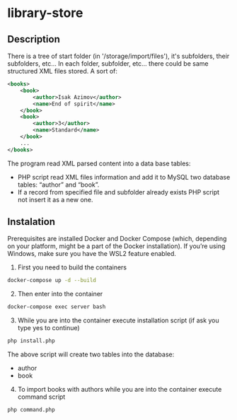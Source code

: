 # library-store

## Description
There is a tree of start folder (in '/storage/import/files'), it's subfolders, their subfolders, etc...
In each folder, subfolder, etc… there could be same structured XML files stored. A sort of:
```xml
<books>
    <book>
        <author>Isak Azimov</author>
        <name>End of spirit</name>
    </book>
    <book>
        <author>3</author>
        <name>Standard</name>
    </book>
    ...
</books>
```

The program read XML parsed content into a data base tables:
* PHP script read XML files information and add it to MySQL two database tables: 
“author” and “book”. 
* If a record from specified file and subfolder already exists PHP script not insert it as a new one.


## Instalation

Prerequisites are installed Docker and Docker Compose (which, depending on your platform, 
might be a part of the Docker installation). If you’re using Windows, make sure you have 
the WSL2 feature enabled.

1. First you need to build the containers
```bash
docker-compose up -d --build
```

2. Then enter into the container
```bash
docker-compose exec server bash
```

3. While you are into the container execute installation script (if ask you type yes to continue)
```bash
php install.php 
```
The above script will create two tables into the database:
* author
* book

4. To import books with authors while you are into the container execute command script
```bash
php command.php 
```
